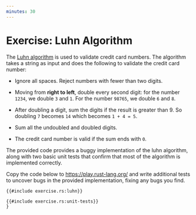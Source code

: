 ```yaml
---
minutes: 30
---
```


# Exercise: Luhn Algorithm

The [Luhn algorithm](https://en.wikipedia.org/wiki/Luhn_algorithm) is used to
validate credit card numbers. The algorithm takes a string as input and does the
following to validate the credit card number:

- Ignore all spaces. Reject numbers with fewer than two digits.

- Moving from **right to left**, double every second digit: for the number
  `1234`, we double `3` and `1`. For the number `98765`, we double `6` and `8`.

- After doubling a digit, sum the digits if the result is greater than 9. So
  doubling `7` becomes `14` which becomes `1 + 4 = 5`.

- Sum all the undoubled and doubled digits.

- The credit card number is valid if the sum ends with `0`.

The provided code provides a buggy implementation of the luhn algorithm, along
with two basic unit tests that confirm that most of the algorithm is implemented
correctly.

Copy the code below to <https://play.rust-lang.org/> and write additional tests
to uncover bugs in the provided implementation, fixing any bugs you find.

```rust,editable
{{#include exercise.rs:luhn}}

{{#include exercise.rs:unit-tests}}
}
```
